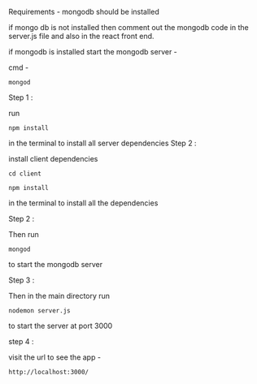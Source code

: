 Requirements - 
mongodb should be installed 

if mongo db is not installed then comment out the mongodb code in the server.js file and also in the react front end.

if mongodb is installed start the mongodb server - 

cmd - 

```
mongod
```

Step 1 :

run 

```
npm install 
```
in the terminal to install all server dependencies
Step 2 :

install client dependencies

```
cd client
```
```
npm install 
```
in the terminal to install all the dependencies

Step 2 :

Then run 

```
mongod
```
to start the mongodb server

Step 3 :

Then in the main directory run 

```
nodemon server.js
```
to start the server at port 3000

step 4 :

visit the url to see the app - 

```
http://localhost:3000/
```

